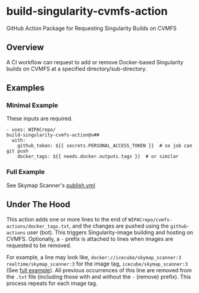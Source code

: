 # build-singularity-cvmfs-action
GitHub Action Package for Requesting Singularity Builds on CVMFS

## Overview
A CI workflow can request to add or remove Docker-based Singularity builds on CVMFS at a specified directory/sub-directory.

## Examples

### Minimal Example
These inputs are required.
```
- uses: WIPACrepo/
build-singularity-cvmfs-action@v##
  with:
    github_token: ${{ secrets.PERSONAL_ACCESS_TOKEN }}  # so job can git push
    docker_tags: ${{ needs.docker.outputs.tags }}  # or similar
```

### Full Example
See Skymap Scanner's [publish.yml](https://github.com/icecube/skymap_scanner/blob/master/.github/workflows/publish.yml)

## Under The Hood
This action adds one or more lines to the end of `WIPACrepo/cvmfs-actions/docker_tags.txt`, and the changes are pushed using the `github-actions` user (bot). This triggers Singularity-image building and hosting on CVMFS. Optionally, a `-` prefix is attached to lines when images are requested to be removed.

For example, a line may look like, `docker://icecube/skymap_scanner:3 realtime/skymap_scanner:3` for the image tag, `icecube/skymap_scanner:3` (See [full example](#full-example)). All previous occurrences of this line are removed from the `.txt` file (including those with and without the `-` (remove) prefix). This process repeats for each image tag.